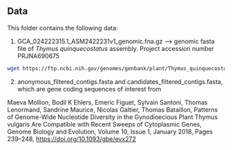 ## Data

This folder contains the following data:

1. GCA_024222315.1_ASM2422231v1_genomic.fna.gz --> genomic fasta file of *Thymus quinquecostatus* assembly. Project accession number PRJNA690675 

```bash
wget https://ftp.ncbi.nih.gov/genomes/genbank/plant/Thymus_quinquecostatus/latest_assembly_versions/GCA_024222315.1_ASM2422231v1/GCA_024222315.1_ASM2422231v1_genomic.fna.gz
```

2. anonymous_filtered_contigs.fasta and candidates_filtered_contigs.fasta, which are gene coding sequences of interest from

Maeva Mollion, Bodil K Ehlers, Emeric Figuet, Sylvain Santoni, Thomas Lenormand, Sandrine Maurice, Nicolas Galtier, Thomas Bataillon, Patterns of Genome-Wide Nucleotide Diversity in the Gynodioecious Plant Thymus vulgaris Are Compatible with Recent Sweeps of Cytoplasmic Genes, Genome Biology and Evolution, Volume 10, Issue 1, January 2018, Pages 239–248, https://doi.org/10.1093/gbe/evx272
